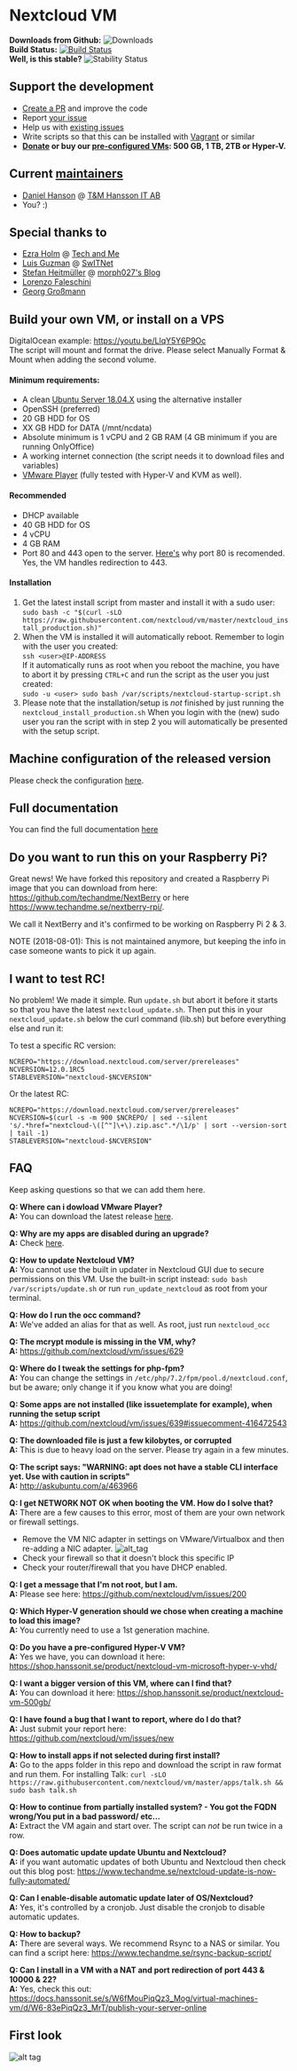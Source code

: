 # Nextcloud VM
**Downloads from Github:**
![Downloads](https://img.shields.io/github/downloads/nextcloud/vm/total.svg)
<br>
**Build Status:**
[![Build Status](https://travis-ci.org/nextcloud/vm.svg?branch=master)](https://travis-ci.org/nextcloud/vm)
<br>
**Well, is this stable?**
![Stability Status](https://img.shields.io/badge/stability-stable-brightgreen.svg)
## Support the development
* [Create a PR](https://help.github.com/articles/creating-a-pull-request/) and improve the code
* Report [your issue](https://github.com/nextcloud/vm/issues/new)
* Help us with [existing issues](https://github.com/nextcloud/vm/issues)
* Write scripts so that this can be installed with [Vagrant](https://www.vagrantup.com/docs/getting-started/) or similar
* **[Donate](https://shop.hanssonit.se/product-category/donate/) or buy our [pre-configured VMs](https://shop.hanssonit.se/product-category/virtual-machine/): 500 GB, 1 TB, 2TB or Hyper-V.**

## Current [maintainers](https://github.com/nextcloud/vm/graphs/contributors)
* [Daniel Hanson](https://github.com/enoch85) @ [T&M Hansson IT AB](https://www.hanssonit.se)
* You? :)

## Special thanks to
* [Ezra Holm](https://github.com/ezraholm50) @ [Tech and Me](https://www.techandme.se)
* [Luis Guzman](https://github.com/Ark74) @ [SwITNet](https://switnet.net)
* [Stefan Heitmüller](https://github.com/morph027) @ [morph027's Blog](https://morph027.gitlab.io/)
* [Lorenzo Faleschini](https://github.com/penzoiders)
* [Georg Großmann](https://github.com/ggeorgg)

## Build your own VM, or install on a VPS
DigitalOcean example: https://youtu.be/LlqY5Y6P9Oc<br>
The script will mount and format the drive. Please select Manually Format & Mount when adding the second volume.

#### Minimum requirements:
* A clean [Ubuntu Server 18.04.X](http://cdimage.ubuntu.com/releases/18.04/release/ubuntu-18.04.2-server-amd64.iso) using the alternative installer
* OpenSSH (preferred)
* 20 GB HDD for OS
* XX GB HDD for DATA (/mnt/ncdata)
* Absolute minimum is 1 vCPU and 2 GB RAM (4 GB minimum if you are running OnlyOffice)
* A working internet connection (the script needs it to download files and variables)
* [VMware Player](https://www.vmware.com/products/workstation-player/workstation-player-evaluation.html) (fully tested with Hyper-V and KVM as well).

#### Recommended
* DHCP available
* 40 GB HDD for OS
* 4 vCPU
* 4 GB RAM
* Port 80 and 443 open to the server. [Here's](https://letsencrypt.org/docs/allow-port-80/) why port 80 is recomended. Yes, the VM handles redirection to 443.

#### Installation
1. Get the latest install script from master and install it with a sudo user:<br>
`sudo bash -c "$(curl -sLO https://raw.githubusercontent.com/nextcloud/vm/master/nextcloud_install_production.sh)"`
2. When the VM is installed it will automatically reboot. Remember to login with the user you created:<br>
`ssh <user>@IP-ADDRESS`<br>
If it automatically runs as root when you reboot the machine, you have to abort it by pressing `CTRL+C` and run the script as the user you just created:<br>
`sudo -u <user> sudo bash /var/scripts/nextcloud-startup-script.sh` <br>
3. Please note that the installation/setup is *not* finished by just running the `nextcloud_install_production.sh` When you login with the (new) sudo user you ran the script with in step 2 you will automatically be presented with the setup script.

## Machine configuration of the released version
Please check the configuration [here](https://docs.hanssonit.se/s/W6fMouPiqQz3_Mog/virtual-machines-vm/d/W7Du9uPiqQz3_Mr1/machine-setup-nextcloud-vm).

## Full documentation
You can find the full documentation [here](https://docs.hanssonit.se/s/W6fMouPiqQz3_Mog/virtual-machines-vm/d/W6fMquPiqQz3_Moi/nextcloud-vm)

## Do you want to run this on your Raspberry Pi?
Great news! We have forked this repository and created a Raspberry Pi image that you can download from here: 
https://github.com/techandme/NextBerry or here https://www.techandme.se/nextberry-rpi/.

We call it NextBerry and it's confirmed to be working on Raspberry Pi 2 & 3.

NOTE (2018-08-01): This is not maintained anymore, but keeping the info in case someone wants to pick it up again.

## I want to test RC!
No problem! We made it simple. Run `update.sh` but abort it before it starts so that you have the latest `nextcloud_update.sh`. Then put this in your `nextcloud_update.sh` below the curl command (lib.sh) but before everything else and run it:

To test a specific RC version:

```
NCREPO="https://download.nextcloud.com/server/prereleases"
NCVERSION=12.0.1RC5
STABLEVERSION="nextcloud-$NCVERSION"
```

Or the latest RC:
```
NCREPO="https://download.nextcloud.com/server/prereleases"
NCVERSION=$(curl -s -m 900 $NCREPO/ | sed --silent 's/.*href="nextcloud-\([^"]\+\).zip.asc".*/\1/p' | sort --version-sort | tail -1)
STABLEVERSION="nextcloud-$NCVERSION"
```

## FAQ

Keep asking questions so that we can add them here.

**Q: Where can i dowload VMware Player?**
<br />
**A:** You can download the latest release [here](https://my.vmware.com/web/vmware/free#desktop_end_user_computing/vmware_workstation_player/12_0).

**Q: Why are my apps are disabled during an upgrade?**
<br />
**A:** Check [here](https://github.com/nextcloud/server/issues/11102#issuecomment-427685621
).

**Q: How to update Nextcloud VM?**
<br />
**A:** You cannot use the built in updater in Nextcloud GUI due to secure permissions on this VM. Use the built-in script instead:
`sudo bash /var/scripts/update.sh` or run `run_update_nextcloud` as root from your terminal.

**Q: How do I run the occ command?**
<br />
**A:** We've added an alias for that as well. As root, just run `nextcloud_occ`

**Q: The mcrypt module is missing in the VM, why?**
<br />
**A:** https://github.com/nextcloud/vm/issues/629

**Q: Where do I tweak the settings for php-fpm?**
<br />
**A:** You can change the settings in `/etc/php/7.2/fpm/pool.d/nextcloud.conf`, but be aware; only change it if you know what you are doing!

**Q: Some apps are not installed (like issuetemplate for example), when running the setup script**
<br />
**A:** https://github.com/nextcloud/vm/issues/639#issuecomment-416472543

**Q: The downloaded file is just a few kilobytes, or corrupted**
<br />
**A:** This is due to heavy load on the server. Please try again in a few minutes.

**Q: The script says: "WARNING: apt does not have a stable CLI interface yet. Use with caution in scripts"**
<br />
**A:** http://askubuntu.com/a/463966

**Q: I get NETWORK NOT OK when booting the VM. How do I solve that?**
<br />
**A:** There are a few causes to this error, most of them are your own network or firewall settings.
<br />
- Remove the VM NIC adapter in settings on VMware/Virtualbox and then re-adding a NIC adapter.
![alt_tag](https://goo.gl/gWg9JN)
- Check your firewall so that it doesn't block this specific IP
- Check your router/firewall that you have DHCP enabled.

**Q: I get a message that I'm not root, but I am.**
<br />
**A:** Please see here: https://github.com/nextcloud/vm/issues/200

**Q: Which Hyper-V generation should we chose when creating a machine to load this image?**
<br />
**A:** You currently need to use a 1st generation machine.

**Q: Do you have a pre-configured Hyper-V VM?**
<br />
**A:** Yes we have, you can download it here: https://shop.hanssonit.se/product/nextcloud-vm-microsoft-hyper-v-vhd/

**Q: I want a bigger version of this VM, where can I find that?**
<br />
**A:** You can download it here: https://shop.hanssonit.se/product/nextcloud-vm-500gb/

**Q: I have found a bug that I want to report, where do I do that?**
<br />
**A:** Just submit your report here: https://github.com/nextcloud/vm/issues/new

**Q: How to install apps if not selected during first install?**
<br />
**A:** Go to the apps folder in this repo and download the script in raw format and run them. For installing Talk:
`curl -sLO https://raw.githubusercontent.com/nextcloud/vm/master/apps/talk.sh && sudo bash talk.sh`

**Q: How to continue from partially installed system? - You got the FQDN wrong/You put in a bad password/ etc...**
<br />
**A:** Extract the VM again and start over. The script can *not* be run twice in a row.

**Q: Does automatic update update Ubuntu and Nextcloud?**
<br />
**A:** if you want automatic updates of both Ubuntu and Nextcloud then check out this blog post: https://www.techandme.se/nextcloud-update-is-now-fully-automated/

**Q: Can I enable-disable automatic update later of OS/Nextcloud?**
<br />
**A:** Yes, it's controlled by a cronjob. Just disable the cronjob to disable automatic updates.

**Q: How to backup?**
<br />
**A:** There are several ways. We recommend Rsync to a NAS or similar. You can find a script here: https://www.techandme.se/rsync-backup-script/

**Q:  Can I install in a VM with a NAT and port redirection of port 443 & 10000 & 22?**
<br />
**A:** Yes, check this out: https://docs.hanssonit.se/s/W6fMouPiqQz3_Mog/virtual-machines-vm/d/W6-83ePiqQz3_MrT/publish-your-server-online

## First look
![alt tag](https://github.com/nextcloud/nextcloud.com/blob/master/assets/img/features/VMwelcome.png)
